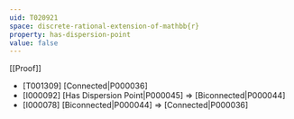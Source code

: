 ```yaml
---
uid: T020921
space: discrete-rational-extension-of-mathbb{r}
property: has-dispersion-point
value: false
---
```

[[Proof]]

* [T001309] [Connected|P000036]
* [I000092] [Has Dispersion Point|P000045] => [Biconnected|P000044]
* [I000078] [Biconnected|P000044] => [Connected|P000036]

